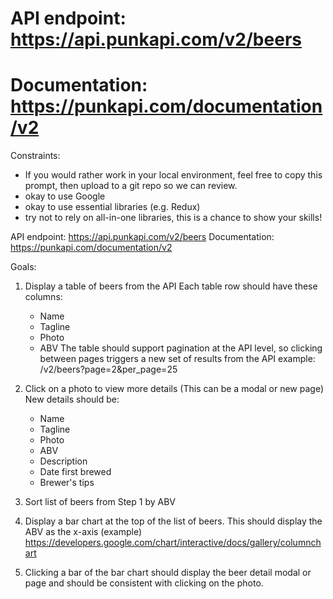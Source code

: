 # API endpoint: https://api.punkapi.com/v2/beers
# Documentation: https://punkapi.com/documentation/v2
Constraints:
- If you would rather work in your local environment, feel free to copy this prompt, then upload to a git repo so we can review.
- okay to use Google
- okay to use essential libraries (e.g. Redux)
- try not to rely on all-in-one libraries, this is a chance to show your skills!

API endpoint: https://api.punkapi.com/v2/beers
Documentation: https://punkapi.com/documentation/v2

Goals:
1. Display a table of beers from the API
   Each table row should have these columns:
    - Name
    - Tagline
    - Photo
    - ABV
      The table should support pagination at the API level, so clicking between pages triggers a new set of results from the API
      example: /v2/beers?page=2&per_page=25

2. Click on a photo to view more details
   (This can be a modal or new page)
   New details should be:
    - Name
    - Tagline
    - Photo
    - ABV
    - Description
    - Date first brewed
    - Brewer's tips

3. Sort list of beers from Step 1 by ABV

4. Display a bar chart at the top of the list of beers. This should
   display the ABV as the x-axis
   (example) https://developers.google.com/chart/interactive/docs/gallery/columnchart

5. Clicking a bar of the bar chart should display the beer detail modal or page and should be consistent with clicking on the photo.
